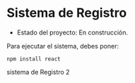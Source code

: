 <h1>Sistema de Registro</h1>

- Estado del proyecto: En construcción.


Para ejecutar el sistema, debes poner:

```npm install react```

sistema de Registro 2
